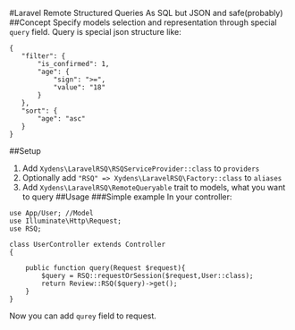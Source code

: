 #Laravel Remote Structured Queries
As SQL but JSON and safe(probably)
##Concept
Specify models selection and representation through special `query` field. Query is special json
 structure like: 
 ```
{
    "filter": {
        "is_confirmed": 1,
        "age": {
            "sign": ">=",
            "value": "18"
        }
    },
    "sort": {
        "age": "asc"
    }
}
``` 
##Setup
1. Add `Xydens\LaravelRSQ\RSQServiceProvider::class` to `providers`
2. Optionally add `"RSQ" => Xydens\LaravelRSQ\Factory::class` to `aliases`
3. Add `Xydens\LaravelRSQ\RemoteQueryable` trait to models, what you want to query
##Usage
###Simple example
In your controller:
```
use App/User; //Model
use Illuminate\Http\Request;
use RSQ;

class UserController extends Controller
{

    public function query(Request $request){
        $query = RSQ::requestOrSession($request,User::class);
        return Review::RSQ($query)->get();
    }
}
```
Now you can add `qurey` field to request.

